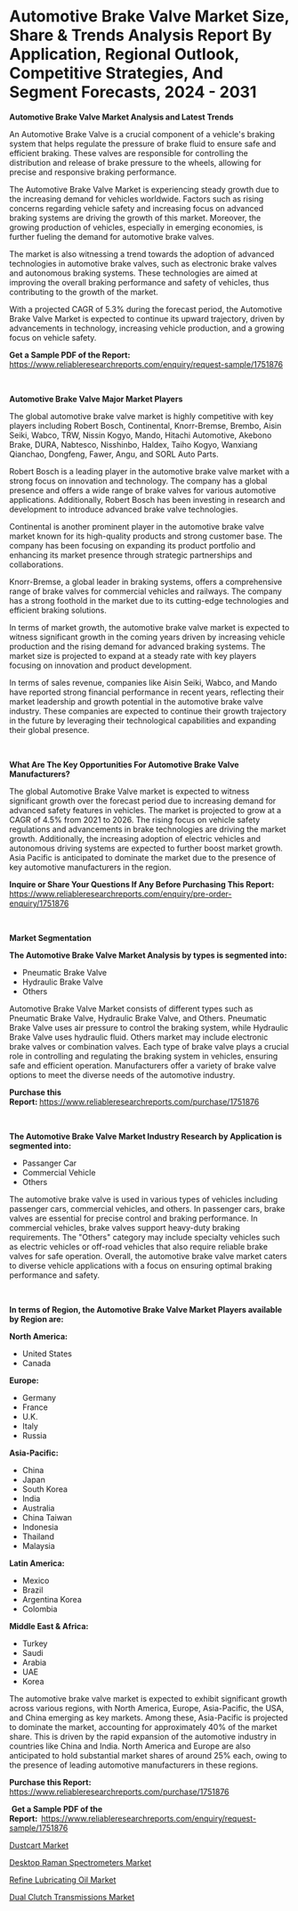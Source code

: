 <p><h1>Automotive Brake Valve Market Size, Share & Trends Analysis Report By Application, Regional Outlook, Competitive Strategies, And Segment Forecasts, 2024 - 2031</h1></p><p><strong>Automotive Brake Valve Market Analysis and Latest Trends</strong></p>
<p><p>An Automotive Brake Valve is a crucial component of a vehicle's braking system that helps regulate the pressure of brake fluid to ensure safe and efficient braking. These valves are responsible for controlling the distribution and release of brake pressure to the wheels, allowing for precise and responsive braking performance.</p><p>The Automotive Brake Valve Market is experiencing steady growth due to the increasing demand for vehicles worldwide. Factors such as rising concerns regarding vehicle safety and increasing focus on advanced braking systems are driving the growth of this market. Moreover, the growing production of vehicles, especially in emerging economies, is further fueling the demand for automotive brake valves.</p><p>The market is also witnessing a trend towards the adoption of advanced technologies in automotive brake valves, such as electronic brake valves and autonomous braking systems. These technologies are aimed at improving the overall braking performance and safety of vehicles, thus contributing to the growth of the market.</p><p>With a projected CAGR of 5.3% during the forecast period, the Automotive Brake Valve Market is expected to continue its upward trajectory, driven by advancements in technology, increasing vehicle production, and a growing focus on vehicle safety.</p></p>
<p><strong>Get a Sample PDF of the Report:&nbsp;</strong> <a href="https://www.reliableresearchreports.com/enquiry/request-sample/1751876">https://www.reliableresearchreports.com/enquiry/request-sample/1751876</a></p>
<p>&nbsp;</p>
<p><strong>Automotive Brake Valve Major Market Players</strong></p>
<p><p>The global automotive brake valve market is highly competitive with key players including Robert Bosch, Continental, Knorr-Bremse, Brembo, Aisin Seiki, Wabco, TRW, Nissin Kogyo, Mando, Hitachi Automotive, Akebono Brake, DURA, Nabtesco, Nisshinbo, Haldex, Taiho Kogyo, Wanxiang Qianchao, Dongfeng, Fawer, Angu, and SORL Auto Parts.</p><p>Robert Bosch is a leading player in the automotive brake valve market with a strong focus on innovation and technology. The company has a global presence and offers a wide range of brake valves for various automotive applications. Additionally, Robert Bosch has been investing in research and development to introduce advanced brake valve technologies.</p><p>Continental is another prominent player in the automotive brake valve market known for its high-quality products and strong customer base. The company has been focusing on expanding its product portfolio and enhancing its market presence through strategic partnerships and collaborations.</p><p>Knorr-Bremse, a global leader in braking systems, offers a comprehensive range of brake valves for commercial vehicles and railways. The company has a strong foothold in the market due to its cutting-edge technologies and efficient braking solutions.</p><p>In terms of market growth, the automotive brake valve market is expected to witness significant growth in the coming years driven by increasing vehicle production and the rising demand for advanced braking systems. The market size is projected to expand at a steady rate with key players focusing on innovation and product development.</p><p>In terms of sales revenue, companies like Aisin Seiki, Wabco, and Mando have reported strong financial performance in recent years, reflecting their market leadership and growth potential in the automotive brake valve industry. These companies are expected to continue their growth trajectory in the future by leveraging their technological capabilities and expanding their global presence.</p></p>
<p>&nbsp;</p>
<p><strong>What Are The Key Opportunities For Automotive Brake Valve Manufacturers?</strong></p>
<p><p>The global Automotive Brake Valve market is expected to witness significant growth over the forecast period due to increasing demand for advanced safety features in vehicles. The market is projected to grow at a CAGR of 4.5% from 2021 to 2026. The rising focus on vehicle safety regulations and advancements in brake technologies are driving the market growth. Additionally, the increasing adoption of electric vehicles and autonomous driving systems are expected to further boost market growth. Asia Pacific is anticipated to dominate the market due to the presence of key automotive manufacturers in the region.</p></p>
<p><strong>Inquire or Share Your Questions If Any Before Purchasing This Report:</strong> <a href="https://www.reliableresearchreports.com/enquiry/pre-order-enquiry/1751876">https://www.reliableresearchreports.com/enquiry/pre-order-enquiry/1751876</a></p>
<p>&nbsp;</p>
<p><strong>Market Segmentation</strong></p>
<p><strong>The Automotive Brake Valve Market Analysis by types is segmented into:</strong></p>
<p><ul><li>Pneumatic Brake Valve</li><li>Hydraulic Brake Valve</li><li>Others</li></ul></p>
<p><p>Automotive Brake Valve Market consists of different types such as Pneumatic Brake Valve, Hydraulic Brake Valve, and Others. Pneumatic Brake Valve uses air pressure to control the braking system, while Hydraulic Brake Valve uses hydraulic fluid. Others market may include electronic brake valves or combination valves. Each type of brake valve plays a crucial role in controlling and regulating the braking system in vehicles, ensuring safe and efficient operation. Manufacturers offer a variety of brake valve options to meet the diverse needs of the automotive industry.</p></p>
<p><strong>Purchase this Report:&nbsp;</strong><a href="https://www.reliableresearchreports.com/purchase/1751876">https://www.reliableresearchreports.com/purchase/1751876</a></p>
<p>&nbsp;</p>
<p><strong>The Automotive Brake Valve Market Industry Research by Application is segmented into:</strong></p>
<p><ul><li>Passanger Car</li><li>Commercial Vehicle</li><li>Others</li></ul></p>
<p><p>The automotive brake valve is used in various types of vehicles including passenger cars, commercial vehicles, and others. In passenger cars, brake valves are essential for precise control and braking performance. In commercial vehicles, brake valves support heavy-duty braking requirements. The "Others" category may include specialty vehicles such as electric vehicles or off-road vehicles that also require reliable brake valves for safe operation. Overall, the automotive brake valve market caters to diverse vehicle applications with a focus on ensuring optimal braking performance and safety.</p></p>
<p>&nbsp;</p>
<p><strong>In terms of Region, the Automotive Brake Valve Market Players available by Region are:</strong></p>
<p>
    <p> <strong> North America: </strong>
        <ul>
            <li>United States</li>
            <li>Canada</li>
        </ul>
        </p> 
    <p> <strong> Europe: </strong>
        <ul>
            <li>Germany</li>
            <li>France</li>
            <li>U.K.</li>
            <li>Italy</li>
            <li>Russia</li>
        </ul>
        </p> 
    <p> <strong> Asia-Pacific: </strong>
        <ul>
            <li>China</li>
            <li>Japan</li>
            <li>South Korea</li>
            <li>India</li>
            <li>Australia</li>
            <li>China Taiwan</li>
            <li>Indonesia</li>
            <li>Thailand</li>
            <li>Malaysia</li>
        </ul>
        </p> 
    <p> <strong> Latin America: </strong>
        <ul>
            <li>Mexico</li>
            <li>Brazil</li>
            <li>Argentina Korea</li>
            <li>Colombia</li>
        </ul>
        </p> 
    <p> <strong> Middle East & Africa: </strong>
        <ul>
            <li>Turkey</li>
            <li>Saudi</li>
            <li>Arabia</li>
            <li>UAE</li>
            <li>Korea</li>
        </ul>
    </p>
    </p>
<p><p>The automotive brake valve market is expected to exhibit significant growth across various regions, with North America, Europe, Asia-Pacific, the USA, and China emerging as key markets. Among these, Asia-Pacific is projected to dominate the market, accounting for approximately 40% of the market share. This is driven by the rapid expansion of the automotive industry in countries like China and India. North America and Europe are also anticipated to hold substantial market shares of around 25% each, owing to the presence of leading automotive manufacturers in these regions.</p></p>
<p><strong>Purchase this Report: </strong><a href="https://www.reliableresearchreports.com/purchase/1751876">https://www.reliableresearchreports.com/purchase/1751876</a></p>
<p>&nbsp;<strong>Get a Sample PDF of the Report:&nbsp;&nbsp;</strong><a href="https://www.reliableresearchreports.com/enquiry/request-sample/1751876">https://www.reliableresearchreports.com/enquiry/request-sample/1751876</a></p>
<p><strong></strong></p>
<p><p><a href="https://github.com/Sherrillcrooksxa8i18ucf2m/Market-Research-Report-List-1/blob/main/dustcart-market.md">Dustcart Market</a></p><p><a href="https://view.publitas.com/reportprime-1/desktop-raman-spectrometers-market-size-share-trends-analysis-report-by-application-regional-outlook-competitive-strategies-and-segment-forecasts-2023-2030/">Desktop Raman Spectrometers Market</a></p><p><a href="https://lydian-appliance-61d.notion.site/Global-Refine-Lubricating-Oil-Market-by-Types-Applications-and-Major-Players-with-Regional-Growth-cabdc0f347134cad924d9dd1d4393137">Refine Lubricating Oil Market</a></p><p><a href="https://view.publitas.com/reportprime-1/dual-clutch-transmissions-market-size-share-trends-analysis-report-by-application-regional-outlook-competitive-strategies-and-segment-forecasts-2023-2030/">Dual Clutch Transmissions Market</a></p></p>